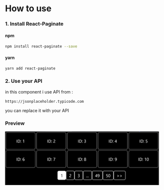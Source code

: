 # How to use

### 1. Install React-Paginate

#### npm

```bash
npm install react-paginate --save
```

#### yarn

```bash
yarn add react-paginate
```

### 2. Use your API

in this component i use API from :

```bash
https://jsonplaceholder.typicode.com
```

you can replace it with your API

### Preview

<img src="img/pagination.JPG" >
